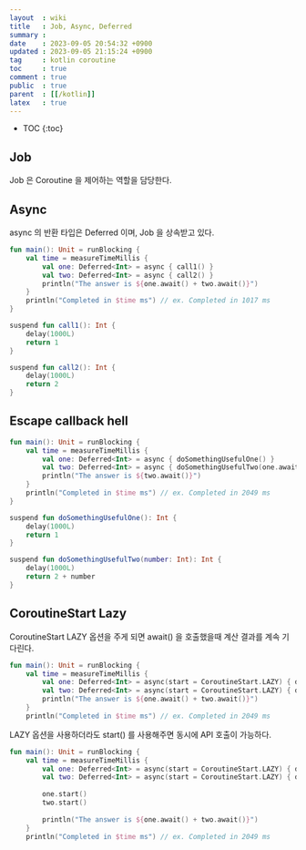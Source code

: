 ```yaml
---
layout  : wiki
title   : Job, Async, Deferred
summary : 
date    : 2023-09-05 20:54:32 +0900
updated : 2023-09-05 21:15:24 +0900
tag     : kotlin coroutine
toc     : true
comment : true
public  : true
parent  : [[/kotlin]]
latex   : true
---
```

* TOC
{:toc}

## Job

Job 은 Coroutine 을 제어하는 역할을 담당한다.

## Async

async 의 반환 타입은 Deferred 이며, Job 을 상속받고 있다.

```kotlin
fun main(): Unit = runBlocking {
    val time = measureTimeMillis {
        val one: Deferred<Int> = async { call1() }
        val two: Deferred<Int> = async { call2() }
        println("The answer is ${one.await() + two.await()}")
    }
    println("Completed in $time ms") // ex. Completed in 1017 ms
}

suspend fun call1(): Int {
    delay(1000L)
    return 1
}

suspend fun call2(): Int {
    delay(1000L)
    return 2
}
```

## Escape callback hell

```kotlin
fun main(): Unit = runBlocking {
    val time = measureTimeMillis {
        val one: Deferred<Int> = async { doSomethingUsefulOne() }
        val two: Deferred<Int> = async { doSomethingUsefulTwo(one.await()) }
        println("The answer is ${two.await()}")
    }
    println("Completed in $time ms") // ex. Completed in 2049 ms
}

suspend fun doSomethingUsefulOne(): Int {
    delay(1000L)
    return 1
}

suspend fun doSomethingUsefulTwo(number: Int): Int {
    delay(1000L)
    return 2 + number
}
```

## CoroutineStart Lazy

CoroutineStart LAZY 옵션을 주게 되면 await() 을 호출했을때 계산 결과를 계속 기다린다.

```kotlin
fun main(): Unit = runBlocking {
    val time = measureTimeMillis {
        val one: Deferred<Int> = async(start = CoroutineStart.LAZY) { doSomethingUsefulOne() }
        val two: Deferred<Int> = async(start = CoroutineStart.LAZY) { doSomethingUsefulTwo() }
        println("The answer is ${one.await() + two.await()}")
    }
    println("Completed in $time ms") // ex. Completed in 2049 ms
```

LAZY 옵션을 사용하더라도 start() 를 사용해주면 동시에 API 호출이 가능하다.

```kotlin
fun main(): Unit = runBlocking {
    val time = measureTimeMillis {
        val one: Deferred<Int> = async(start = CoroutineStart.LAZY) { doSomethingUsefulOne() }
        val two: Deferred<Int> = async(start = CoroutineStart.LAZY) { doSomethingUsefulTwo() }
        
        one.start()
        two.start()
        
        println("The answer is ${one.await() + two.await()}")
    }
    println("Completed in $time ms") // ex. Completed in 2049 ms
```